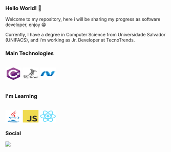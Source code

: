 ### Hello World! 👋

Welcome to my repository, here i will be sharing my progress as software developer, enjoy :grin:

Currently, I have a degree in Computer Science from Universidade Salvador (UNIFACS), and i'm working as Jr. Developer at TecnoTrends. 

### Main Technologies
<div style="display: inline_block"><br>
  <img align="center"  height="40" width="50" src="https://raw.githubusercontent.com/devicons/devicon/master/icons/csharp/csharp-original.svg">
  <img align="center"  height="40" width="50" src="https://raw.githubusercontent.com/devicons/devicon/master/icons/microsoftsqlserver/microsoftsqlserver-plain-wordmark.svg">
  <img align="center"  height="40" width="50" src="https://raw.githubusercontent.com/devicons/devicon/master/icons/dot-net/dot-net-original.svg">
</div>
<br>

### I'm Learning  

<div style="display: inline_block"><br>
  <img align="center"  height="40" width="50" src="https://raw.githubusercontent.com/devicons/devicon/master/icons/java/java-original.svg">
  <img align="center"  height="40" width="50" src="https://raw.githubusercontent.com/devicons/devicon/master/icons/javascript/javascript-original.svg">
  <img align="center"  height="40" width="50" src="https://raw.githubusercontent.com/devicons/devicon/master/icons/react/react-original.svg">
</div>

### Social
<div> 
  <a href="https://www.linkedin.com/in/jeanlucasfreire/" target="_blank"><img src="https://img.shields.io/badge/-LinkedIn-%230077B5?style=for-the-badge&logo=linkedin&logoColor=white" target="_blank"></a>
</div>


<!--
**JeanLucasDev/JeanLucasDev** is a ✨ _special_ ✨ repository because its `README.md` (this file) appears on your GitHub profile.

Here are some ideas to get you started:

- 🔭 I’m currently working on ...
- 🌱 I’m currently learning ...
- 👯 I’m looking to collaborate on ...
- 🤔 I’m looking for help with ...
- 💬 Ask me about ...
- 📫 How to reach me: ...
- 😄 Pronouns: ...
- ⚡ Fun fact: ...
-->

